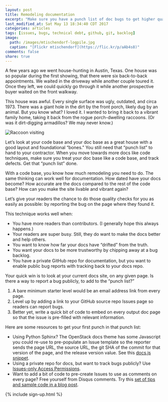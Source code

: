 ```yaml
---
layout: post
title: Remodeling documentation
excerpt: "Make sure you have a punch list of doc bugs to get higher quality results."
last_modified_at: Sat May 13 18:34:40 CDT 2017
categories: articles
tags: [issues, bugs, technical debt, github, git, backlog]
image:
  path: /images/mtischendorf-logpile.jpg
  caption: "[Flickr mtischendorf](https://flic.kr/p/aAb4s8)"
comments: false
share: true
---
```


A few years ago we went house-hunting in Austin, Texas. One house was so popular during the first showing, that there were six back-to-back appointments. We waited in the driveway while another couple toured it. Once they left, we could quickly go through it while another prospective buyer waited on the front walkway.

This house was awful. Every single surface was ugly, outdated, and circa 1973. There was a giant hole in the dirt by the front porch, likely dug by an animal. But you know what? I loved it. I wanted to bring it back to a vibrant family home, taking it back from the rogue porch-dwelling raccoons. (Or was it dirt-digging armadillos? We may never know.)

![Raccoon visiting](../../images/trikersticks-raccoon.jpg "Raccoon visiting")

Let’s look at your code base and your doc base as a great house with a good layout and foundational “bones.” You still need that “punch list” to hand to your contractor. When you move towards more docs like code techniques, make sure you treat your doc base like a code base, and track defects. Get that “punch list” done.

With a code base, you know how much remodeling you need to do. The same thinking can work well for documentation. How dated have your docs become? How accurate are the docs compared to the rest of the code base? How can you make the site livable and vibrant again?

Let’s give your readers the chance to do those quality checks for you as easily as possible: by reporting the bug on the page where they found it.

This technique works well when:

* You have more readers than contributors. (I generally hope this always happens.)
* Your readers are super busy. Still, they do want to make the docs better and help others.
* You want to know how far your docs have “drifted” from the truth.
* You want your docs to be more trustworthy by chipping away at a bug backlog.
* You have a private GitHub repo for documentation, but you want to enable public bug reports with tracking back to your docs repo.

Your quick win is to look at your current docs site, on any given page. Is there a way to report a bug publicly, to add to the “punch list?”

1. A bare minimum starter level would be an email address link from every page.
1. Level up by adding a link to your GitHub source repo Issues page so readers can report bugs.
1. Better yet, write a quick bit of code to embed on every output doc page so that the issue is pre-filled with relevant information.

Here are some resources to get your first punch in that punch list:

* Using Python Sphinx? The OpenStack docs theme has some Javascript you could re-use to pre-populate an Issue template so the reporter sends the page URL, the source URL, the git SHA of the commit for that version of the page, and the release version value. See this [docs.js snippet](https://github.com/openstack/openstackdocstheme/blob/master/openstackdocstheme/theme/openstackdocs/static/js/docs.js#L119).
* Using a private repo for docs, but want to track bugs publicly? Use [Issues-only Access Permissions](https://help.github.com/articles/issues-only-access-permissions/).
* Want to add a bit of code to pre-create Issues to use as comments on every page? Free yourself from Disqus comments. Try this [set of tips and sample code in a blog post](https://zpbappi.com/jekyll-with-tags-archive-and-comments-in-github-pages/).

{% include sign-up.html %}
